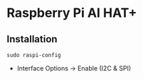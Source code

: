 # Raspberry Pi AI HAT+



## Installation
```besh
sudo raspi-config
```
- Interface Options -> Enable (I2C & SPI)
